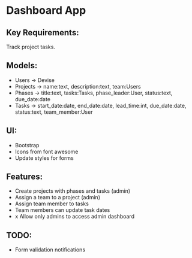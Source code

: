# Dashboard App

## Key Requirements:
Track project tasks.

## Models:
- Users -> Devise
- Projects -> name:text, description:text, team:Users
- Phases -> title:text, tasks:Tasks, phase_leader:User, status:text, due_date:date
- Tasks -> start_date:date, end_date:date, lead_time:int, due_date:date, status:text,
  team_member:User

## UI:
- Bootstrap
- Icons from font awesome
- Update styles for forms

## Features:
- Create projects with phases and tasks (admin)
- Assign a team to a project (admin)
- Assign team member to tasks
- Team members can update task dates
- x Allow only admins to access admin dashboard

## TODO:
- Form validation notifications
